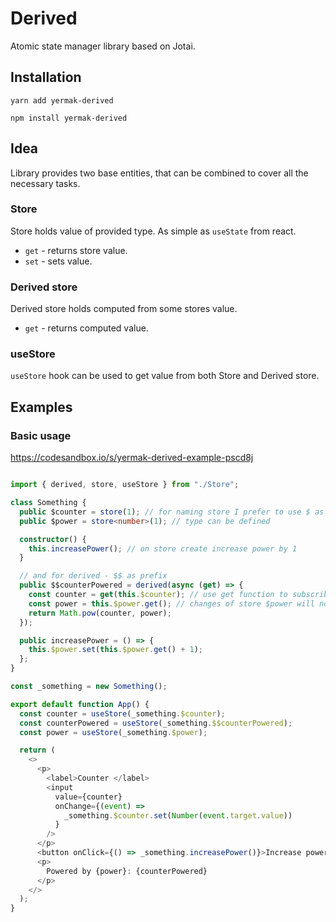 # Derived

Atomic state manager library based on Jotai.

## Installation

`yarn add yermak-derived`

`npm install yermak-derived`

## Idea

Library provides two base entities, that can be combined to cover all the necessary tasks.

### Store

Store holds value of provided type. As simple as `useState` from react.

- `get` - returns store value.
- `set` - sets value.

### Derived store

Derived store holds computed from some stores value.

- `get` - returns computed value.

### useStore

`useStore` hook can be used to get value from both Store and Derived store.

## Examples

### Basic usage

https://codesandbox.io/s/yermak-derived-example-pscd8j

```typescript jsx

import { derived, store, useStore } from "./Store";

class Something {
  public $counter = store(1); // for naming store I prefer to use $ as prefix
  public $power = store<number>(1); // type can be defined

  constructor() {
    this.increasePower(); // on store create increase power by 1
  }

  // and for derived - $$ as prefix
  public $$counterPowered = derived(async (get) => {
    const counter = get(this.$counter); // use get function to subscribe to changes
    const power = this.$power.get(); // changes of store $power will not trigger reevaluate
    return Math.pow(counter, power);
  });

  public increasePower = () => {
    this.$power.set(this.$power.get() + 1);
  };
}

const _something = new Something();

export default function App() {
  const counter = useStore(_something.$counter);
  const counterPowered = useStore(_something.$$counterPowered);
  const power = useStore(_something.$power);

  return (
    <>
      <p>
        <label>Counter </label>
        <input
          value={counter}
          onChange={(event) =>
            _something.$counter.set(Number(event.target.value))
          }
        />
      </p>
      <button onClick={() => _something.increasePower()}>Increase power</button>
      <p>
        Powered by {power}: {counterPowered}
      </p>
    </>
  );
}

```

